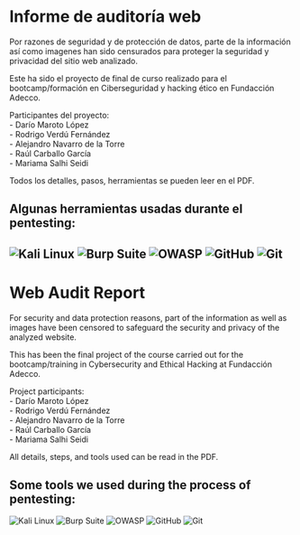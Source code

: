 # Informe de auditoría web
Por razones de seguridad y de protección de datos, parte de la información así como imagenes han sido censurados para proteger la seguridad y 
privacidad del sitio web analizado.

Este ha sido el proyecto de final de curso realizado para el bootcamp/formación en Ciberseguridad y hacking ético en Fundacción Adecco.

Participantes del proyecto:
<br>- Darío Maroto López
<br>- Rodrigo Verdú Fernández
<br>- Alejandro Navarro de la Torre
<br>- Raúl Carballo García
<br>- Mariama Salhi Seidi

Todos los detalles, pasos, herramientas se pueden leer en el PDF.<br>
## Algunas herramientas usadas durante el pentesting:<br>
![Kali Linux](https://img.shields.io/badge/Kali%20Linux-green?style=flat&logo=kalilinux)
![Burp Suite](https://img.shields.io/badge/Burp%20Suite-orange?style=flat)
![OWASP](https://img.shields.io/badge/OWASP-grey?style=plastic&logo=owasp)
![GitHub](https://img.shields.io/badge/GitHub-black?style=plastic&logo=github)
![Git](https://img.shields.io/badge/Git-white?style=plastic&logo=git)
--
# Web Audit Report
For security and data protection reasons, part of the information as well as images have been censored to safeguard the security and privacy of the analyzed website.

This has been the final project of the course carried out for the bootcamp/training in Cybersecurity and Ethical Hacking at Fundacción Adecco.

Project participants:
<br>- Darío Maroto López
<br>- Rodrigo Verdú Fernández
<br>- Alejandro Navarro de la Torre
<br>- Raúl Carballo García
<br>- Mariama Salhi Seidi

All details, steps, and tools used can be read in the PDF.<br>

## Some tools we used during the process of pentesting:<br>
![Kali Linux](https://img.shields.io/badge/Kali%20Linux-green?style=flat&logo=kalilinux)
![Burp Suite](https://img.shields.io/badge/Burp%20Suite-orange?style=flat)
![OWASP](https://img.shields.io/badge/OWASP-grey?style=plastic&logo=owasp)
![GitHub](https://img.shields.io/badge/GitHub-black?style=plastic&logo=github)
![Git](https://img.shields.io/badge/Git-white?style=plastic&logo=git)
